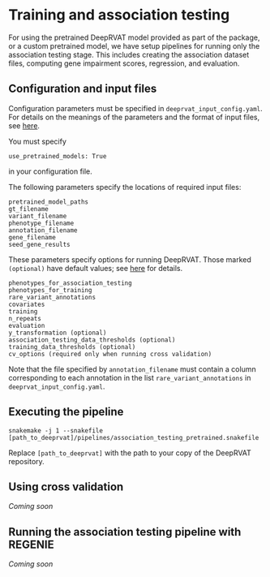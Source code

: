 # Training and association testing

For using the pretrained DeepRVAT model provided as part of the package, or a custom pretrained model, we have setup pipelines for running only the association testing stage. This includes creating the association dataset files, computing gene impairment scores, regression, and evaluation. 


## Configuration and input files

Configuration parameters must be specified in `deeprvat_input_config.yaml`. For details on the meanings of the parameters and the format of input files, see [here](input_data).

You must specify 
```
use_pretrained_models: True
```
in your configuration file.

The following parameters specify the locations of required input files:
 
```
pretrained_model_paths
gt_filename
variant_filename
phenotype_filename
annotation_filename
gene_filename
seed_gene_results
```

These parameters specify options for running DeepRVAT. Those marked `(optional)` have default values; see [here](input_data) for details.

```
phenotypes_for_association_testing
phenotypes_for_training
rare_variant_annotations
covariates
training
n_repeats
evaluation
y_transformation (optional)
association_testing_data_thresholds (optional)
training_data_thresholds (optional)
cv_options (required only when running cross validation)
```

Note that the file specified by `annotation_filename` must contain a column corresponding to each annotation in the list `rare_variant_annotations` in `deeprvat_input_config.yaml`. 


## Executing the pipeline

```
snakemake -j 1 --snakefile [path_to_deeprvat]/pipelines/association_testing_pretrained.snakefile
```

Replace `[path_to_deeprvat]` with the path to your copy of the DeepRVAT repository.


## Using cross validation

_Coming soon_


## Running the association testing pipeline with REGENIE

_Coming soon_

<!---

#### Input data
For running with REGENIE, in addition to the default input data, the following REGENIE specific files should also be included in your `experiment` directory:


To run REGENIE Step 1
- `.sample` Inclusion file that lists individuals to retain in the analysis
- `.sniplist` Inclusion file that lists IDs of variants to keep
- `.bgen` input genetic data file
- `.bgen.bgi` index bgi file corresponding to input BGEN file

For these REGENIE specific files, please refer to the [REGENIE documentation](https://rgcgithub.github.io/regenie/).

For running REGENIE Step 2:
- `gtf file` gencode gene annotation gtf file 
- `keep_samples.txt` (optional file of samples to include)
- `protein_coding_genes.parquet`

#### Config file

Use the `[path_to_deeprvat]/example/config_regenie.yaml` as `config.yaml` which includes REGENIE specific parameters. 
You can set any parameter explained in the [REGENIE documentation](https://rgcgithub.github.io/regenie/) via this config.
Most importantly, for association testing of binary traits use:
```
step_2:
        options:
            - "--bt"
            - "--firth --approx --pThresh 0.01"

```
and for quantitative traits:
```
step_2:
        options:
            - "--qt"
```

#### Run REGENIE


```
cd experiment
ln -s [path_to_deeprvat]/pretrained_models
snakemake -j 1 --snakefile [path_to_deeprvat]/pipelines/association_testing_pretrained.snakefile
```


#### Testing multiple sub-chohorts
For testing multiple sub-cohorts, remember that REGENIE Step 1 (compute intense) only needs to be executed once per sample and phenotype. We suggest running REGENIE Step 1 on all samples and phenotypes initially and then linking the output as `regenie_output/step1/` in each experiment directory for testing a sub-cohort.

Samples to be considered when testing sub-cohorts can be provided via `keep_samples.txt` which look like 

``` 
12345 12345
56789 56789
````
for keeping two samples with ids `12345` and `56789`

### Running the association testing pipeline with SEAK

```shell
cd experiment
ln -s [path_to_deeprvat]/pretrained_models
snakemake -j 1 --snakefile [path_to_deeprvat]/pipelines/association_testing_pretrained.snakefile
```

--->

